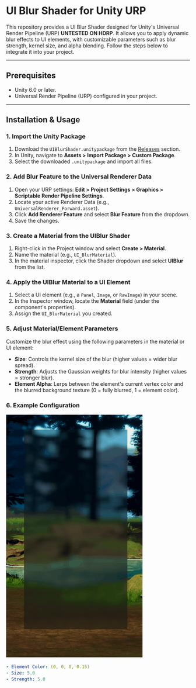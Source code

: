 # UI Blur Shader for Unity URP

This repository provides a UI Blur Shader designed for Unity's Universal Render Pipeline (URP) **UNTESTED ON HDRP**. It allows you to apply dynamic blur effects to UI elements, with customizable parameters such as blur strength, kernel size, and alpha blending. Follow the steps below to integrate it into your project.

---

## Prerequisites
- Unity 6.0 or later.
- Universal Render Pipeline (URP) configured in your project.

---

## Installation & Usage

### 1. Import the Unity Package
1. Download the `UIBlurShader.unitypackage` from the [Releases](https://github.com/yourusername/your-repo/releases) section.
2. In Unity, navigate to **Assets > Import Package > Custom Package**.
3. Select the downloaded `.unitypackage` and import all files.

### 2. Add Blur Feature to the Universal Renderer Data
1. Open your URP settings: **Edit > Project Settings > Graphics > Scriptable Render Pipeline Settings**.
2. Locate your active Renderer Data (e.g., `UniversalRenderer_Forward.asset`).
3. Click **Add Renderer Feature** and select **Blur Feature** from the dropdown.
4. Save the changes.

### 3. Create a Material from the UIBlur Shader
1. Right-click in the Project window and select **Create > Material**.
2. Name the material (e.g., `UI_BlurMaterial`).
3. In the material inspector, click the Shader dropdown and select **UIBlur** from the list.

### 4. Apply the UIBlur Material to a UI Element
1. Select a UI element (e.g., a `Panel`, `Image`, or `RawImage`) in your scene.
2. In the Inspector window, locate the **Material** field (under the component's properties).
3. Assign the `UI_BlurMaterial` you created.

### 5. Adjust Material/Element Parameters
Customize the blur effect using the following parameters in the material or UI element:
- **Size**: Controls the kernel size of the blur (higher values = wider blur spread).
- **Strength**: Adjusts the Gaussian weights for blur intensity (higher values = stronger blur).
- **Element Alpha**: Lerps between the element's current vertex color and the blurred background texture (0 = fully blurred, 1 = element color).

### 6. Example Configuration
![Exemplo de Blur UI](example.gif)

```yaml
- Element Color: (0, 0, 0, 0.15)
- Size: 5.0
- Strength: 5.0
